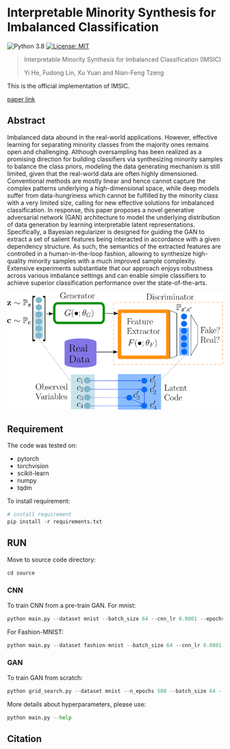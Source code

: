 # Interpretable Minority Synthesis for Imbalanced Classification 

![Python 3.8](https://img.shields.io/badge/python-3.8-green.svg)
[![License: MIT](https://img.shields.io/badge/License-MIT-green.svg)](https://opensource.org/licenses/MIT)

> Interpretable Minority Synthesis for Imbalanced Classification (IMSIC)
>
> Yi He, Fudong Lin, Xu Yuan and Nian-Feng Tzeng

This is the official implementation of IMSIC.

[paper link]()

## Abstract

Imbalanced data abound in the real-world applications. However, effective learning for separating minority classes from the majority ones remains open and challenging. Although oversampling has been realized as a promising direction for building classifiers via synthesizing minority samples to balance the class priors, modeling the data generating mechanism is still limited, given that the real-world data are often highly dimensioned. Conventional methods are mostly linear and hence cannot capture the complex patterns underlying a high-dimensional space, while deep models suffer from data-hungriness which cannot be fulfilled by the minority class with a very limited size, calling for new effective solutions for imbalanced classification. In response, this paper proposes a novel generative adversarial network (GAN) architecture to model the underlying distribution of data generation by learning interpretable latent representations. Specifically, a Bayesian regularizer is designed for guiding the GAN to extract a set of salient features being interacted in accordance with a given dependency structure. As such, the semantics of the extracted features are controlled in a human-in-the-loop fashion, allowing to synthesize high-quality minority samples with a much improved sample complexity. Extensive experiments substantiate that our approach enjoys robustness across various imbalance settings and can enable simple classifiers to achieve superior classification performance over the state-of-the-arts.



<img src="./fig/arch.png" alt="The architecture for IMSIC" style="zoom:75%;" />



## Requirement

The code was tested on:

- pytorch
- torchvision
- scikit-learn
- numpy
- tqdm

To install requirement:

```python
# install requirement
pip install -r requirements.txt
```



## RUN

Move to source code directory:

```python
cd source
```

### CNN

To train CNN from a pre-train GAN. For mnist:

```python
python main.py --dataset mnist --batch_size 64 --cnn_lr 0.0001 --epochs 8
```

For Fashion-MNIST:

```python
python main.py --dataset fashion-mnist --batch_size 64 --cnn_lr 0.0001 --epochs 25
```

### GAN

To train GAN from scratch:

```python
python grid_search.py --dataset mnist --n_epochs 500 --batch_size 64 --lr 0.0002
```

More details about hyperparameters, please use:

```python
python main.py --help
```



## Citation





